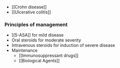 - [[Crohn disease]]
- [[Ulcerative colitis]] 
### Principles of management
- [[5-ASA]] for mild disease
- Oral steroids for moderate severity
- Intravenous steroids for induction of severe disease
- Maintenance
	-  [[Immunosuppressant drugs]]
	- [[Biological Agents]] 
